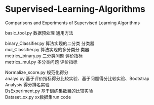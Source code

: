 # Supervised-Learning-Algorithms
Comparisons and Experiments of Supervised Learning Algorithms

basic_tool.py        数据预处理 通用方法

binary_Classifier.py 算法实现的二分类 分类器</br>
mul_Classifier.py    算法实现的多分类分 类器</br>
metrics_binary.py    二分类问题 评价指标</br>
metrics_mul.py       多分类问题 评价指标</br>

Normalize_score.py   规范化得分</br>
analys.py            基于评价指标得分比较实验、基于问题得分比较实验、Bootstrap Analysis 得分排名实验</br>
DsExperiment.py      基于训练集数目的比较实验</br>
Dataset_xx.py        xx数据集run code</br>
